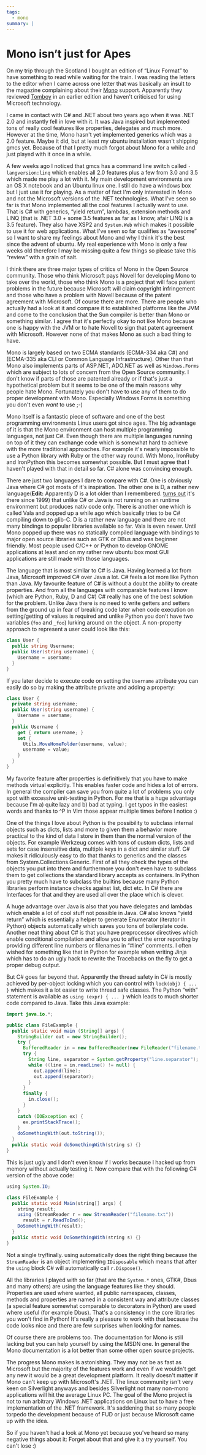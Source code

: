 ```yaml
---
tags:
  - mono
summary: |
---
```


# Mono isn’t just for Apes

On my trip through the Scotland I bought an edition of “Linux Format” to
have something to read while waiting for the train. I was reading the
letters to the editor when I came across one letter that was basically
an insult to the magazine complaining about their [Mono](http://www.mono-project.com/) support. Apparently they reviewed
[Tomboy](http://www.gnome.org/projects/tomboy/) in an earlier edition
and haven't criticised for using Microsoft technology.

I came in contact with C# and .NET about two years ago when it was .NET
2.0 and instantly fell in love with it. It was Java inspired but
implemented tons of really cool features like properties, delegates and
much more. However at the time, Mono hasn't yet implemented generics
which was a 2.0 feature. Maybe it did, but at least my ubuntu
installation wasn't shipping gmcs yet. Because of that I pretty much
forgot about Mono for a while and just played with it once in a while.

A few weeks ago I noticed that gmcs has a command line switch called
`-langversion:linq` which enables all 2.0 features plus a few from 3.0
and 3.5 which made me play a lot with it. My main development
environments are an OS X notebook and an Ubuntu linux one. I still do
have a windows box but I just use it for playing. As a matter of fact
I'm only interested in Mono and not the Microsoft versions of the .NET
technologies. What I've seen so far is that Mono implemented all the
cool features I actually want to use. That is C# with generics, “yield
return”, lambdas, extension methods and LINQ (that is .NET 3.0 + some
3.5 features as far as I know, afair LINQ is a 3.5 feature). They also
have XSP2 and `System.Web` which makes it possible to use it for web
applications. What I've seen so far qualifies as “awesome” so I want to
share my feelings about Mono and why I think it's the best since the
advent of ubuntu. My real experience with Mono is only a few weeks old
therefore I may be missing quite a few things so please take this
“review” with a grain of salt.

I think there are three major types of critics of Mono in the Open
Source community. Those who think Microsoft pays Novell for developing
Mono to take over the world, those who think Mono is a project that will
face patent problems in the future because Microsoft will claim
copyright infringement and those who have a problem with Novell because
of the patent agreement with Microsoft. Of course there are more. There
are people who actually had a look at it and compare it to established
platforms like the JVM and come to the conclusion that the Sun compiler
is better than Mono or something similar. I agree that it's perfectly
okay to not like Mono because one is happy with the JVM or to hate
Novell to sign that patent agreement with Microsoft. However none of
that makes Mono as such a bad thing to have.

Mono is largely based on two ECMA standards (ECMA-334 aka C#) and
(ECMA-335 aka CLI or Common Language Infrastructure). Other than that
Mono also implements parts of ASP.NET, ADO.NET as well as
`Windows.Forms` which are subject to lots of concern from the Open
Source community. I don't know if parts of those are patented already or
if that's just a hypothetical problem but it seems to be one of the main
reasons why people hate Mono. Fortunately you don't have to use any of
them to do proper development with Mono. Especially Windows.Forms is
something you don't even *want* to use ;-)

Mono itself is a fantastic piece of software and one of the best
programming environments Linux users got since ages. The big advantage
of it is that the Mono environment can host multiple programming
languages, not just C#. Even though there are multiple languages running
on top of it they can exchange code which is somewhat hard to achieve
with the more traditional approaches. For example it's nearly impossible
to use a Python library with Ruby or the other way round. With Mono,
IronRuby and IronPython this becomes somewhat possible. But I must agree
that I haven't played with that in detail so far. C# alone was
convincing enough.

There are just two languages I dare to compare with C#. One is obviously
Java where C# got mosts of it's inspiration. The other one is D, a
rather new language(**Edit:** Apparently D is a lot older than I
remembered. [turns out](http://www.reddit.com/r/programming/comments/6wewu/mono_isnt_just_for_apes/c051x69)
it's there since 1999) that unlike C# or Java is not running on an
runtime environment but produces nativ code only. There is another one
which is called Vala and popped up a while ago which basically tries to
be C# compiling down to glib-C. D is a rather new language and there are
not many bindings to popular libraries available so far. Vala is even
newer. Until Mono popped up there was no statically compiled language
with bindings to major open source libraries such as GTK or DBus and was
beginner friendly. Most people used C/C++ or Python to develop GNOME
applications at least and on my rather new ubuntu box most GUI
applications are still made with those languages.

The language that is most similar to C# is Java. Having learned a lot
from Java, Microsoft improved C# over Java a lot. C# feels a lot more
like Python than Java. My favourite feature of C# is without a doubt the
ability to create properties. And from all the languages with comparable
features I know (which are Python, Ruby, D and C#) C# really has one of
the best solution for the problem. Unlike Java there is no need to write
getters and setters from the ground up in fear of breaking code later
when code execution on setting/getting of values is required and unlike
Python you don't have two variables (`foo` and `_foo`) lurking around on
the object. A non-property approach to represent a user could look like
this:

```csharp
class User {
  public string Username;
  public User(string username) {
    Username = username;
  }
}
```

If you later decide to execute code on setting the `Username` attribute
you can easily do so by making the attribute private and adding a
property:

```csharp
class User {
  private string username;
  public User(string username) {
    Username = username;
  }
  public Username {
    get { return username; }
    set {
      Utils.MoveHomeFolder(username, value);
      username = value;
    }
  }
}
```

My favorite feature after properties is definitively that you have to
make methods virtual explicitly. This enables faster code and hides a
lot of errors. In general the compiler can save you from quite a lot of
problems you only spot with excessive unit-testing in Python. For me
that is a huge advantage because I'm a) quite lazy and b) bad at typing.
I get typos in the easiest words and thanks to ^P in Vim those appear
multiple times before I notice :)

One of the things I love about Python is the possibility to subclass
internal objects such as dicts, lists and more to given them a behavior
more practical to the kind of data I store in them than the normal
version of the objects. For example Werkzeug comes with tons of custom
dicts, lists and sets for case insensitive data, multiple keys in a dict
and similar stuff. C# makes it ridiculously easy to do that thanks to
generics and the classes from System.Collections.Generic. First of all
they check the types of the objects you put into them and furthermore
you don't even have to subclass them to get collections the standard
library accepts as containers. In Python you pretty much have to
subclass the builtins because many Python libraries perform instance
checks against list, dict etc. In C# there are Interfaces for that and
they are used all over the place which is clever.

A huge advantage over Java is also that you have delegates and lambdas
which enable a lot of cool stuff not possible in Java. C# also knows
“yield return” which is essentially a helper to generate Enumerator
(iterator in Python) objects automatically which saves you tons of
boilerplate code. Another neat thing about C# is that you have
preprocessor directives which enable conditional compilation and allow
you to affect the error reporting by providing different line numbers or
filenames in “#line” comments. I often wished for something like that in
Python for example when writing Jinja which has to do an ugly hack to
rewrite the Tracebacks on the fly to get a proper debug output.

But C# goes far beyond that. Apparently the thread safety in C# is
mostly achieved by per-object locking which you can control with
`lock(obj) { ... }` which makes it a lot easier to write thread safe
classes. The Python “with” statement is available as `using (expr) { ...
}` which leads to much shorter code compared to Java. Take this Java
example:

```java
import java.io.*;

public class FileExample {
  public static void main (String[] args) {
    StringBuilder out = new StringBuilder();
    try {
      BufferedReader in = new BufferedReader(new FileReader("filename.txt"));
      try {
        String line, separator = System.getProperty("line.separator");
        while ((line = in.readLine() != null) {
          out.append(line);
          out.append(separator);
        }
      }
      finally {
        in.close();
      }
    }
    catch (IOException ex) {
      ex.printStackTrace();
    }
    doSomethingWith(out.toString());
  }
  public static void doSomethingWith(string s) {}
}
```

This is just ugly and I don't even know if I works because I hacked up
from memory without actually testing it. Now compare that with the
following C# version of the above code:

```java
using System.IO;

class FileExample {
  public static void Main(string[] args) {
    string result;
    using (StreamReader r = new StreamReader("filename.txt"))
      result = r.ReadToEnd();
    DoSomethingWith(result);
  }
  public static void DoSomethingWith(string s) {}
}
```

Not a single try/finally. using automatically does the right thing
because the `StreamReader` is an object implementing `IDisposable` which
means that after the `using` block C# will automatically call
`r.Dispose()`.

All the libraries I played with so far (that are the `System.*` ones,
GTK#, Dbus and many others) are using the language features like they
should. Properties are used where wanted, all public namespaces,
classes, methods and properties are named in a consistent way and
attribute classes (a special feature somewhat comparable to decorators
in Python) are used where useful (for example Dbus). That's a
consistency in the core libraries you won't find in Python! It's really
a pleasure to work with that because the code looks nice and there are
few surprises when looking for names.

Of course there are problems too. The documentation for Mono is still
lacking but you can help yourself by using the MSDN one. In general the
Mono documentation is a lot better than some other open source projects.

The progress Mono makes is astonishing. They may not be as fast as
Microsoft but the majority of the features work and even if we wouldn't
get any new it would be a great development platform. It really doesn't
matter if Mono can't keep up with Microsoft's .NET. The linux community
isn't very keen on Silverlight anyways and besides Silverlight not many
non-mono applications will hit the average Linux PC. The goal of the
Mono project is not to run arbitrary Windows .NET applications on Linux
but to have a free implementation of the .NET framework. It's saddening
that so many people torpedo the development because of FUD or just
because Microsoft came up with the idea.

So if you haven't had a look at Mono yet because you've heard so many
negative things about it: Forget about that and give it a try yourself.
You can't lose :)
